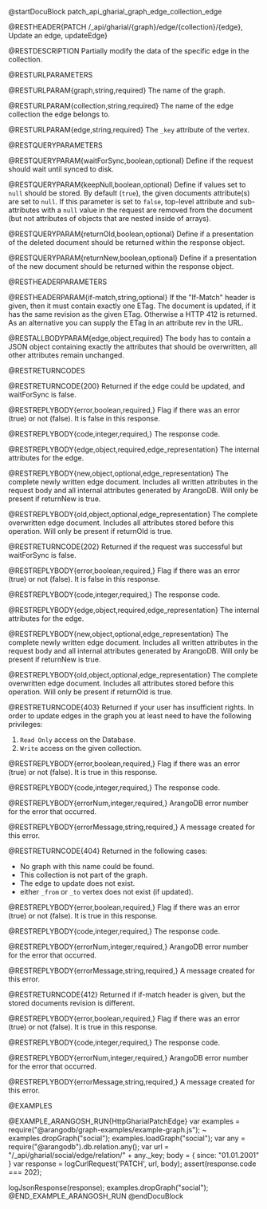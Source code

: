 @startDocuBlock patch_api_gharial_graph_edge_collection_edge

@RESTHEADER{PATCH /_api/gharial/{graph}/edge/{collection}/{edge}, Update an edge, updateEdge}

@RESTDESCRIPTION
Partially modify the data of the specific edge in the collection.

@RESTURLPARAMETERS

@RESTURLPARAM{graph,string,required}
The name of the graph.

@RESTURLPARAM{collection,string,required}
The name of the edge collection the edge belongs to.

@RESTURLPARAM{edge,string,required}
The `_key` attribute of the vertex.

@RESTQUERYPARAMETERS

@RESTQUERYPARAM{waitForSync,boolean,optional}
Define if the request should wait until synced to disk.

@RESTQUERYPARAM{keepNull,boolean,optional}
Define if values set to `null` should be stored.
By default (`true`), the given documents attribute(s) are set to `null`.
If this parameter is set to `false`, top-level attribute and sub-attributes with
a `null` value in the request are removed from the document (but not attributes
of objects that are nested inside of arrays).

@RESTQUERYPARAM{returnOld,boolean,optional}
Define if a presentation of the deleted document should
be returned within the response object.

@RESTQUERYPARAM{returnNew,boolean,optional}
Define if a presentation of the new document should
be returned within the response object.

@RESTHEADERPARAMETERS

@RESTHEADERPARAM{if-match,string,optional}
If the "If-Match" header is given, then it must contain exactly one ETag. The document is updated,
if it has the same revision as the given ETag. Otherwise a HTTP 412 is returned. As an alternative
you can supply the ETag in an attribute rev in the URL.

@RESTALLBODYPARAM{edge,object,required}
The body has to contain a JSON object containing exactly the attributes that should be overwritten, all other attributes remain unchanged.

@RESTRETURNCODES

@RESTRETURNCODE{200}
Returned if the edge could be updated, and waitForSync is false.

@RESTREPLYBODY{error,boolean,required,}
Flag if there was an error (true) or not (false).
It is false in this response.

@RESTREPLYBODY{code,integer,required,}
The response code.

@RESTREPLYBODY{edge,object,required,edge_representation}
The internal attributes for the edge.

@RESTREPLYBODY{new,object,optional,edge_representation}
The complete newly written edge document.
Includes all written attributes in the request body
and all internal attributes generated by ArangoDB.
Will only be present if returnNew is true.

@RESTREPLYBODY{old,object,optional,edge_representation}
The complete overwritten edge document.
Includes all attributes stored before this operation.
Will only be present if returnOld is true.

@RESTRETURNCODE{202}
Returned if the request was successful but waitForSync is false.

@RESTREPLYBODY{error,boolean,required,}
Flag if there was an error (true) or not (false).
It is false in this response.

@RESTREPLYBODY{code,integer,required,}
The response code.

@RESTREPLYBODY{edge,object,required,edge_representation}
The internal attributes for the edge.

@RESTREPLYBODY{new,object,optional,edge_representation}
The complete newly written edge document.
Includes all written attributes in the request body
and all internal attributes generated by ArangoDB.
Will only be present if returnNew is true.

@RESTREPLYBODY{old,object,optional,edge_representation}
The complete overwritten edge document.
Includes all attributes stored before this operation.
Will only be present if returnOld is true.

@RESTRETURNCODE{403}
Returned if your user has insufficient rights.
In order to update edges in the graph  you at least need to have the following privileges:

1. `Read Only` access on the Database.
2. `Write` access on the given collection.

@RESTREPLYBODY{error,boolean,required,}
Flag if there was an error (true) or not (false).
It is true in this response.

@RESTREPLYBODY{code,integer,required,}
The response code.

@RESTREPLYBODY{errorNum,integer,required,}
ArangoDB error number for the error that occurred.

@RESTREPLYBODY{errorMessage,string,required,}
A message created for this error.

@RESTRETURNCODE{404}
Returned in the following cases:
* No graph with this name could be found.
* This collection is not part of the graph.
* The edge to update does not exist.
* either `_from` or `_to` vertex does not exist (if updated).

@RESTREPLYBODY{error,boolean,required,}
Flag if there was an error (true) or not (false).
It is true in this response.

@RESTREPLYBODY{code,integer,required,}
The response code.

@RESTREPLYBODY{errorNum,integer,required,}
ArangoDB error number for the error that occurred.

@RESTREPLYBODY{errorMessage,string,required,}
A message created for this error.

@RESTRETURNCODE{412}
Returned if if-match header is given, but the stored documents revision is different.

@RESTREPLYBODY{error,boolean,required,}
Flag if there was an error (true) or not (false).
It is true in this response.

@RESTREPLYBODY{code,integer,required,}
The response code.

@RESTREPLYBODY{errorNum,integer,required,}
ArangoDB error number for the error that occurred.

@RESTREPLYBODY{errorMessage,string,required,}
A message created for this error.

@EXAMPLES

@EXAMPLE_ARANGOSH_RUN{HttpGharialPatchEdge}
  var examples = require("@arangodb/graph-examples/example-graph.js");
~ examples.dropGraph("social");
  examples.loadGraph("social");
  var any = require("@arangodb").db.relation.any();
  var url = "/_api/gharial/social/edge/relation/" + any._key;
  body = {
    since: "01.01.2001"
  }
  var response = logCurlRequest('PATCH', url, body);
  assert(response.code === 202);

  logJsonResponse(response);
  examples.dropGraph("social");
@END_EXAMPLE_ARANGOSH_RUN
@endDocuBlock
